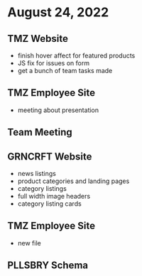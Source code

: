 # August 24, 2022

## TMZ Website
- finish hover affect for featured products
- JS fix for issues on form
- get a bunch of team tasks made

## TMZ Employee Site
- meeting about presentation

## Team Meeting

## GRNCRFT Website
- news listings
- product categories and landing pages
- category listings
- full width image headers
- category listing cards

## TMZ Employee Site
- new file

## PLLSBRY Schema
